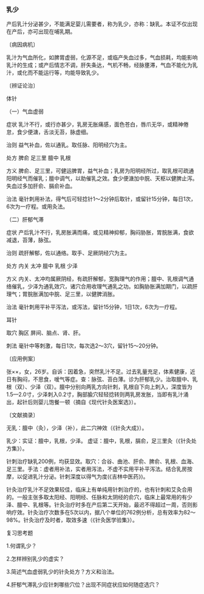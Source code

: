 ### 乳少

产后乳汁分泌甚少，不能满足婴儿需要者，称为乳少，亦称：缺乳。本证不仅出现在产后，亦可出现在哺乳期。

〔病因病机〕

乳汁为气血所化，如脾胃虚弱，化源不足，或临产失血过多，气血损耗，均能影响乳汁的生成；或产后情志不调，肝失条达，气机不畅，经脉壅滞，气血不能化为乳汁，或化而不能运行等，均能导致乳少。

〔辨证论治〕

体针

（一）气血虚弱

症状  乳汁不行，或行亦甚少，乳房无胀痛感，面色苍白，唇爪无华，或精神倦怠，食少便溏，舌淡无苔，脉虚细。

治则  益气补血，佐以通乳。取任脉、阳明经穴为主。

处方  脾俞  足三里  膻中  乳根

方义  脾俞、足三里，可健运脾胃，益气补血；乳房为阳明经所过，取乳根可疏通阳明经气而催乳；膻中调气，以助催乳之效。食少便溏加中脘、天枢以健脾止泻。失血过多加肝俞、膈俞补血。

治法  毫针刺用补法，得气后可轻捻针1～2分钟后取针，或留针15分钟，每日1次，6次为一疗程。或用灸法。

（二）肝郁气滞

症状  产后乳汁不行，乳房胀满而痛，或见精神抑郁，胸闷胁胀，胃脘胀满，食欲减退，苔薄，脉弦。

治则  疏肝解郁，佐以通络。取手、足厥阴经穴为主。

处方  内关  太冲  膻中  乳根  少泽

方义  内关、太冲均属厥阴经，有疏肝解郁，宽胸理气的作用；膻中、乳根调气通络催乳，少泽为通乳效穴，诸穴合用收理气通乳之功。如胸胁胀满加期门，以疏肝理气；胃脘胀满加中脘、足三里，以健脾消胀。

治法  毫针刺用平补平泻法，或泻法，留针15分钟，1日1次，6次为一疗程。

耳针

取穴  胸区  屏间、脑点、肾、肝。

刺法  毫针中等刺激，每日1次，每次选2～3穴，留针15～20分钟。

〔应用例案〕

张××，女，26岁。自诉：因着急，突然乳汁不足。过去乳量充足，体素健康，近日有胸闷，不思食，嗳气等症。查：脉弦、苔白薄。诊为肝郁乳少。治取膻中、乳根（双）、少泽（双）。膻中分别向两乳方向针刺，乳根自下向上刺入，深度皆为1.5—2.0寸，少泽刺入0.2寸，胸部腧穴轻轻捻转则两乳房发胀，当即有乳汁涌出，起针后则婴儿饱餐一顿（摘自《现代针灸医案选》）。

〔文献摘录〕

无乳：膻中（灸），少泽（补），此二穴神效（《针灸大成》）。

乳少：实证：膻中，乳根，少泽。
     虚证：膻中，乳根，膈俞，足三里灸（《针灸处方集》）。

针刺治疗缺乳200例，均获显效。取穴：合谷、曲池、肝俞、脾俞、乳根、血海、足三里。手法：虚者用补法，实者用泻法，不虚不实用平补平泻法。结合乳房按摩，以促进乳汁分泌。针刺深度以得气为度(《吉林中医药》)。

针灸治疗乳汁不足效果较佳，临床上有单纯用针刺治疗的，也有针刺和艾灸合用的。一般主张多取太阳经、阳明经、任脉和太阴经的俞穴，临床上最常用的有少泽、膻中、乳根等。针灸治疗时多在产后第二天开始，最迟不得超过一周，否则影响疗效。针灸治疗次数多在5次以内，据八个单位的762例分析，总有效率为82～98%。针灸治疗及时者，取效多速（《针灸医学验集》）。

复习思考题

1.何谓乳少？

2.怎样辨别乳少的虚实？

3.简述气血虚弱乳少的针灸处方？方义和治法。

4.肝郁气滞乳少应针刺哪些穴位？出现不同症状应如何随症选穴？
